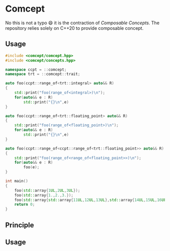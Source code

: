 # Comcept

No this is not a typo :smile: it is the contraction of _Composable Concepts_. The repository relies solely on C++20 to provide composable concept.

## Usage

```cpp
#include <comcept/comcept.hpp>
#include <comcept/concepts.hpp>

namespace ccpt = ::comcept;
namespace trt = ::comcept::trait;

auto foo(ccpt::range_of<trt::integral> auto&& R)
{
    std::print("foo(range_of<integral>)\n");
    for(auto&& e : R)
        std::print("{}\n",e)
}

auto foo(ccpt::range_of<trt::floating_point> auto&& R)
{
    std::print("foo(range_of<floating_point>)\n");
    for(auto&& e : R)
        std::print("{}\n",e)
}

auto foo(ccpt::range_of<ccpt::range_of<trt::floating_point>> auto&& R)
{
    std::print("foo(range_of<range_of<floating_point>>)\n");
    for(auto&& e : R)
        foo(e);
}

int main()
{
    foo(std::array{1UL,2UL,3UL});
    foo(std::array{1.,2.,3.});
    foo(std::array{std::array{11UL,12UL,13UL},std::array{14UL,15UL,16UL}});
    return 0;
}
```

## Principle

## Usage